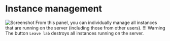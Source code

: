 # Instance management
![Screenshot](/images/Administrator/Instance_Overview.png)
From this panel, you can individually manage all instances that are running on the server (including those from other users).
!!! Warning
    The button `Leave lab` destroys all instances running on the server.

